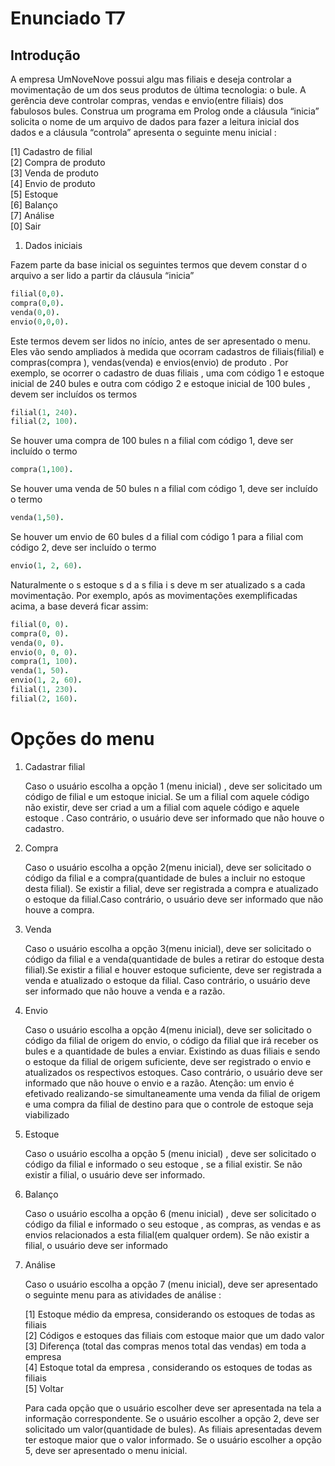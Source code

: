 Enunciado T7
=================

Introdução
------------

A empresa UmNoveNove  possui algu mas  filiais e deseja controlar a movimentação
de um dos seus produtos de última tecnologia: o bule. A gerência deve controlar
compras, vendas e envio(entre filiais) dos fabulosos bules.  Construa um
programa em Prolog  onde a cláusula “inicia” solicita o nome de um arquivo de
dados para fazer a leitura inicial dos dados e  a cláusula “controla” apresenta
o seguinte menu  inicial :

[1]  Cadastro de filial  
[2]  Compra de produto  
[3]  Venda de produto  
[4]  Envio de produto  
[5]  Estoque  
[6]  Balanço  
[7] Análise  
[0] Sair
  
1. Dados iniciais 

Fazem  parte da base inicial os seguintes termos que devem constar  d o
arquivo  a ser lido a partir da cláusula “inicia” 

 ```prolog
filial(0,0). 
compra(0,0).
venda(0,0).
envio(0,0,0).
 ```

Este termos devem ser lidos no início, antes de ser apresentado o menu. Eles
vão sendo ampliados à medida que ocorram  cadastros de filiais(filial) e
compras(compra ), vendas(venda) e envios(envio) de produto . Por
exemplo, se ocorrer o cadastro de duas filiais , uma com código 1 e
estoque inicial de 240 bules e outra com código 2 e estoque inicial de 100
bules , devem ser incluídos os termos 

 ```prolog
filial(1, 240).
filial(2, 100).
 ```

Se houver uma compra de 100 bules n a filial com código 1, deve ser incluído o
termo

 ```prolog
compra(1,100). 
 ```

 Se houver uma venda de 50 bules n a filial com código 1, deve ser incluído o termo

 ```prolog
venda(1,50).
 ```

Se houver um envio de 60 bules d a filial com código 1 para a filial com código 2, deve ser incluído o termo

 ```prolog
envio(1, 2, 60).
 ```

Naturalmente o s estoque s d a s filia i s deve m ser
atualizado s a cada movimentação. Por exemplo, após as movimentações
exemplificadas acima, a base deverá ficar assim:

 ```prolog
filial(0, 0).  
compra(0, 0).
venda(0, 0).
envio(0, 0, 0).
compra(1, 100).
venda(1, 50).
envio(1, 2, 60).
filial(1, 230).
filial(2, 160).
 ```

Opções do menu 
=================

1. Cadastrar filial

	Caso o usuário escolha a opção 1 (menu	inicial) , deve ser solicitado um
	código de filial e um estoque inicial. Se um a filial com aquele código não
	existir, deve ser criad a um a filial com aquele código e aquele estoque .
	Caso contrário, o usuário deve ser informado que não houve o cadastro.

2. Compra

	Caso o usuário escolha a opção 2(menu inicial), deve ser solicitado o código
	da filial e a compra(quantidade de bules a incluir no estoque desta filial).
	Se existir a filial, deve ser registrada a compra	e atualizado o estoque
	da filial.Caso contrário, o usuário deve ser informado que não houve a
	compra.

3. Venda

	Caso o usuário escolha a opção 3(menu inicial), deve ser solicitado o código
	da filial e a venda(quantidade de bules a retirar do estoque desta
	filial).Se existir a filial e houver estoque suficiente, deve ser registrada
	a venda e atualizado o  estoque da filial. Caso contrário, o usuário deve
	ser informado que não houve a venda e a razão.

4. Envio

	Caso o usuário escolha a opção 4(menu inicial), deve ser solicitado o código
	da filial de origem do envio, o código da filial que irá receber os bules e
	a quantidade de bules a enviar. Existindo as duas filiais e sendo o estoque
	da filial de origem suficiente, deve ser registrado o envio e atualizados os
	respectivos estoques. Caso contrário, o usuário deve ser informado que não
	houve o envio e a razão. Atenção: um envio é efetivado realizando-se
	simultaneamente uma venda da filial de origem e uma compra da filial de
	destino para que o controle de estoque seja viabilizado 

5. Estoque

	Caso o usuário escolha a opção 5 (menu inicial) , deve ser solicitado o
	código da filial e informado o seu estoque , se a filial existir. Se não
	existir a filial, o usuário deve ser informado.

6. Balanço

	Caso o usuário escolha a opção 6 (menu inicial) , deve ser solicitado o código
	da filial e informado o seu estoque , as compras, as vendas e as envios
	relacionados a esta filial(em qualquer ordem). Se não existir a filial, o
	usuário deve ser informado

7. Análise

	Caso o usuário escolha a opção 7 (menu inicial), deve ser apresentado o seguinte menu para as atividades de análise : 

	[1] Estoque médio da empresa, considerando os estoques de todas as filiais  
	[2] Códigos e estoques das filiais com estoque maior que um dado valor  
	[3] Diferença (total das compras menos total das vendas) em toda a empresa  
	[4] Estoque total da empresa , considerando os estoques de todas as filiais  
	[5] Voltar

	Para cada opção que o usuário escolher deve ser apresentada na tela a
	informação correspondente. Se o usuário escolher a opção 2, deve ser
	solicitado um valor(quantidade de bules). As filiais apresentadas devem ter
	estoque maior que o valor informado. Se o usuário escolher a opção 5, deve
	ser apresentado o menu inicial.
